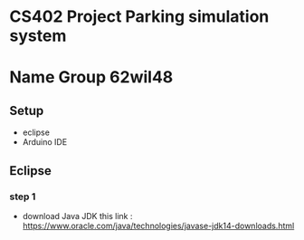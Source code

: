 # CS402 Project Parking simulation system
# Name Group 62wil48

## Setup
* eclipse
* Arduino IDE

##  Eclipse
### step 1
- download Java JDK this link : https://www.oracle.com/java/technologies/javase-jdk14-downloads.html
